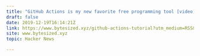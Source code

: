 ```yaml
---
title: "GitHub Actions is my new favorite free programming tool [video]"
draft: false
date: 2019-12-19T16:14:21Z
link: https://www.bytesized.xyz/github-actions-tutorial?utm_medium=RSS&utm_source=hune
site: www.bytesized.xyz
topic: Hacker News  

---
```

